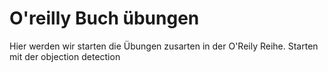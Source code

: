 # O'reilly Buch übungen
Hier werden wir starten die Übungen zusarten in der O'Reily Reihe. Starten mit der objection detection
